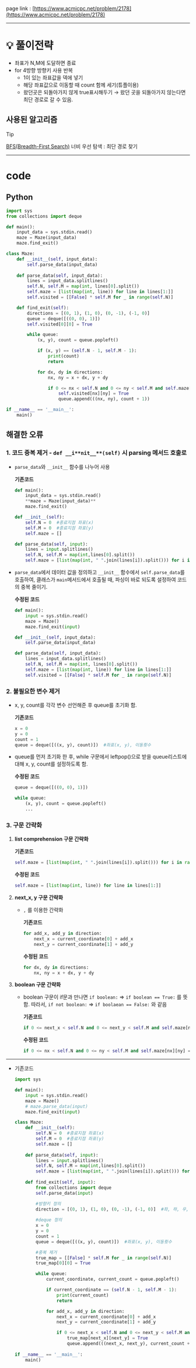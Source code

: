 page link : [https://www.acmicpc.net/problem/2178](https://www.acmicpc.net/problem/2178)

---

# 💡 풀이전략
- 좌표가 N,M에 도달하면 종료
- for 4방향 방향키 사용 반복
    - 1이 있는 좌표값을 덱에 넣기
    - 해당 좌표값으로 이동할 때 count 함께 세기(튜플이용)
    - 왔던곳은 되돌아가지 않게 true표시해두기
        → 왔던 곳을 되돌아가지 않는다면 최단 경로로 갈 수 있음.
        
## 사용된 알고리즘


> [!tip]
> [BFS(Breadth-First Search)](https://www.notion.so/DFS-BFS-530e0c8b66da4f0090555edcb738061f?pvs=21) 너비 우선 탐색 : 최단 경로 찾기

---

# code

## Python

```python
import sys
from collections import deque

def main():
    input_data = sys.stdin.read()
    maze = Maze(input_data)
    maze.find_exit()

class Maze:
    def __init__(self, input_data):
        self.parse_data(input_data)
    
    def parse_data(self, input_data):
        lines = input_data.splitlines()
        self.N, self.M = map(int, lines[0].split())
        self.maze = [list(map(int, line)) for line in lines[1:]]
        self.visited = [[False] * self.M for _ in range(self.N)]

    def find_exit(self):
        directions = [(0, 1), (1, 0), (0, -1), (-1, 0)]
        queue = deque([((0, 0), 1)])
        self.visited[0][0] = True

        while queue:
            (x, y), count = queue.popleft()

            if (x, y) == (self.N - 1, self.M - 1):
                print(count)
                return

            for dx, dy in directions:
                nx, ny = x + dx, y + dy

                if 0 <= nx < self.N and 0 <= ny < self.M and self.maze[nx][ny] == 1 and not self.visited[nx][ny]:
                    self.visited[nx][ny] = True
                    queue.append(((nx, ny), count + 1))

if __name__ == '__main__':
    main()
```

## 해결한 오류

### 1. 코드 중복 제거 - `def __i**nit__**(self)` 시 parsing 메서드 호출로

- `parse_data`와 `__init__` 함수를 나누어 사용
    
    **기존코드**
    
    ```python
    def main():
        input_data = sys.stdin.read()
        **maze = Maze(input_data)**
        maze.find_exit()
    
    def __init__(self):
        self.N = 0  #종료지점 좌표(x)
        self.M = 0  #종료지점 좌표(y)
        self.maze = []
    
    def parse_data(self, input):
        lines = input.splitlines()
        self.N, self.M = map(int,lines[0].split())
        self.maze = [list(map(int, " ".join(lines[i]).split())) for i in range(1, len(lines))]
    ```
    
- `parse_data`에서 데이터 값을 정의하고 `__init__` 함수에서 `self.parse_data`를 호출하여, 클래스가 `main`메서드에서 호출될 때, 파싱이 바로 되도록 설정하여 코드의 중복 줄이기.
    
    **수정된 코드**
    
    ```python
    def main():
        input = sys.stdin.read()
        maze = Maze()
        maze.find_exit(input)
    
    def __init__(self, input_data):
        self.parse_data(input_data)
    
    def parse_data(self, input_data):
        lines = input_data.splitlines()
        self.N, self.M = map(int, lines[0].split())
        self.maze = [list(map(int, line)) for line in lines[1:]]
        self.visited = [[False] * self.M for _ in range(self.N)]
    ```
    

### 2. 불필요한 변수 제거

- x, y, count를 각각 변수 선언해준 후 queue를 초기화 함.
    
    **기존코드**
    
    ```python
    x = 0
    y = 0
    count = 1
    queue = deque([((x, y), count)])  #좌표(x, y), 이동횟수
    ```
    
- queue를 먼저 초기화 한 후, while 구문에서 leftpop()으로 받을 queue리스트에 대해 x, y, count를 설정하도록 함.
    
    **수정된 코드**
    
    ```python
    queue = deque([((0, 0), 1)])
    
    while queue:
        (x, y), count = queue.popleft()
        ...
    ```
    

### 3. 구문 간략화

1. **list comprehension 구문 간략화**
    
    **기존코드**
    
    ```python
    self.maze = [list(map(int, " ".join(lines[i]).split())) for i in range(1, len(lines))]
    ```
    
    **수정된 코드**
    
    ```python
    self.maze = [list(map(int, line)) for line in lines[1:]]
    ```
    
2. **next_x, y 구문 간략화**
    - `,` 를 이용한 간략화
        
        **기존코드**
        
        ```python
        for add_x, add_y in direction:
            next_x = current_coordinate[0] + add_x
            next_y = current_coordinate[1] + add_y
        ```
        
        **수정된 코드**
        
        ```python
        for dx, dy in directions:
            nx, ny = x + dx, y + dy
        ```
        
3. **boolean 구문 간략화**
    - boolean 구문이 if문과 만나면
     `if boolean:`  ⇒  `if boolean == True:` 를 뜻함.
    따라서, `if not boolean:`  ⇒  `if boolaean == False:` 와 같음
        
        **기존코드**
        
        ```python
        if 0 <= next_x < self.N and 0 <= next_y < self.M and self.maze[next_x][next_y] == 1 and **true_map[next_x][next_y] == False:**
        ```
        
        **수정된 코드**
        
        ```python
        if 0 <= nx < self.N and 0 <= ny < self.M and self.maze[nx][ny] == 1 and **not self.visited[nx][ny]:**
        ```
        

---

- 기존코드
    
    ```python
    import sys
    
    def main():
        input = sys.stdin.read()
        maze = Maze()
        # maze.parse_data(input)
        maze.find_exit(input)
    
    class Maze:
        def __init__(self):
            self.N = 0  #종료지점 좌표(x)
            self.M = 0  #종료지점 좌표(y)
            self.maze = []
        
        def parse_data(self, input):
            lines = input.splitlines()
            self.N, self.M = map(int,lines[0].split())
            self.maze = [list(map(int, " ".join(lines[i]).split())) for i in range(1, len(lines))]
        
        def find_exit(self, input):
            from collections import deque
            self.parse_data(input)
    
            #방향키 정의
            direction = [(0, 1), (1, 0), (0, -1), (-1, 0)]  #좌, 하, 우, 상
            
            #deque 정의
            x = 0
            y = 0
            count = 1
            queue = deque([((x, y), count)])  #좌표(x, y), 이동횟수
    
            #중복 제거
            true_map = [[False] * self.M for _ in range(self.N)]
            true_map[0][0] = True
    
            while queue:
                current_coordinate, current_count = queue.popleft()
    
                if current_coordinate == (self.N - 1, self.M - 1):
                    print(current_count)
                    return
    
                for add_x, add_y in direction:
                    next_x = current_coordinate[0] + add_x
                    next_y = current_coordinate[1] + add_y
    
                    if 0 <= next_x < self.N and 0 <= next_y < self.M and self.maze[next_x][next_y] == 1 and true_map[next_x][next_y] == False:
                        true_map[next_x][next_y] = True
                        queue.append(((next_x, next_y), current_count + 1))
                        
    if __name__ == '__main__':
        main()
    ```
